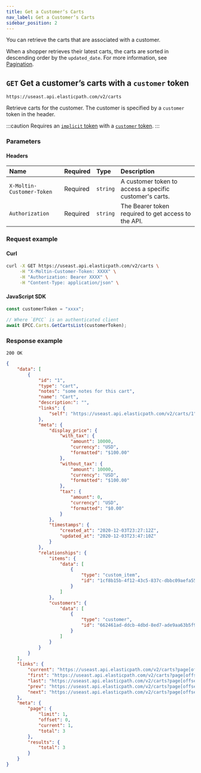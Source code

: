 ```yaml
---
title: Get a Customerʼs Carts
nav_label: Get a Customerʼs Carts
sidebar_position: 2
---
```


You can retrieve the carts that are associated with a customer.

When a shopper retrieves their latest carts, the carts are sorted in descending order by the `updated_date`. For more information, see [Pagination](/guides/Getting-Started/api-overview/pagination).

## `GET` Get a customerʼs carts with a `customer` token

```http
https://useast.api.elasticpath.com/v2/carts
```

Retrieve carts for the customer. The customer is specified by a `customer` token in the header.

:::caution
Requires an [`implicit` token](/guides/Getting-Started/authentication/Tokens/implicit-token) with a [`customer` token](/docs/customer-management/customer-managment-api/customer-tokens).
:::

### Parameters

#### Headers

| Name                      | Required | Type     | Description                                                    |
|:--------------------------|:---------|:---------|:---------------------------------------------------------------|
| `X-Moltin-Customer-Token` | Required | `string` | A customer token to access a specific customer's carts. |
| `Authorization`           | Required | `string` | The Bearer token required to get access to the API.            |

### Request example

#### Curl

```bash
curl -X GET https://useast.api.elasticpath.com/v2/carts \
     -H "X-Moltin-Customer-Token: XXXX" \
     -H "Authorization: Bearer XXXX" \
     -H "Content-Type: application/json" \
```

#### JavaScript SDK

```javascript
const customerToken = "xxxx";

// Where `EPCC` is an authenticated client
await EPCC.Carts.GetCartsList(customerToken);
```

### Response example

`200 OK`

```json
{
    "data": [
        {
            "id": "1",
            "type": "cart",
            "notes": "some notes for this cart",
            "name": "Cart",
            "description:": "",
            "links": {
                "self": "https://useast.api.elasticpath.com/v2/carts/1"
            },
            "meta": {
                "display_price": {
                    "with_tax": {
                        "amount": 10000,
                        "currency": "USD",
                        "formatted": "$100.00"
                    },
                    "without_tax": {
                        "amount": 10000,
                        "currency": "USD",
                        "formatted": "$100.00"
                    },
                    "tax": {
                        "amount": 0,
                        "currency": "USD",
                        "formatted": "$0.00"
                    }
                },
                "timestamps": {
                    "created_at": "2020-12-03T23:27:12Z",
                    "updated_at": "2020-12-03T23:47:10Z"
                }
            },
            "relationships": {
                "items": {
                    "data": [
                        {
                            "type": "custom_item",
                            "id": "1cf8b15b-4f12-43c5-837c-dbbc09aefa55"
                        }
                    ]
                },
                "customers": {
                    "data": [
                        {
                            "type": "customer",
                            "id": "662461ad-ddcb-4dbd-8ed7-ade9aa63b5f9"
                        }
                    ]
                }
            }
        }
    ],
    "links": {
        "current": "https://useast.api.elasticpath.com/v2/carts?page[offset]=0&page[limit]=1&filter=",
        "first": "https://useast.api.elasticpath.com/v2/carts?page[offset]=0&page[limit]=1&filter=",
        "last": "https://useast.api.elasticpath.com/v2/carts?page[offset]=2&page[limit]=1&filter=",
        "prev": "https://useast.api.elasticpath.com/v2/carts?page[offset]=0&page[limit]=1&filter=",
        "next": "https://useast.api.elasticpath.com/v2/carts?page[offset]=1&page[limit]=1&filter="
    },
    "meta": {
        "page": {
            "limit": 1,
            "offset": 0,
            "current": 1,
            "total": 3
        },
        "results": {
            "total": 3
        }
    }
}
```
